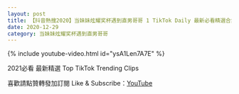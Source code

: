 ```yaml
---
layout: post
title: 【抖音熱搜2020】当妹妹炫耀奖杯遇到直男哥哥 1 TikTok Daily 最新必看精選合集2020 12 29
date: 2020-12-29
category: 当妹妹炫耀奖杯遇到直男哥哥
---
```


{% include youtube-video.html id="ysA1Len7A7E" %}

2021必看 最新精選 Top TikTok Trending Clips

喜歡請點贊轉發加訂閱 Like & Subscribe：[YouTube](https://www.youtube.com/channel/UCAoR7VcanIPd04uEq_GIylA/videos)

